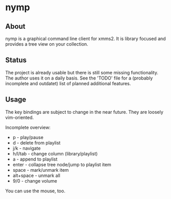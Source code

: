 # nymp

## About

nymp is a graphical command line client for xmms2. It is library focused and
provides a tree view on your collection.

## Status

The project is already usable but there is still some missing functionality. The
author uses it on a daily basis. See the 'TODO' file for a (probably incomplete
and outdatet) list of planned additional features.

## Usage

The key bindings are subject to change in the near future. They are loosely
vim-oriented.

Incomplete overview:

* p - play/pause
* d - delete from playlist
* j/k - navigate
* h/l/tab - change column (library/playlist)
* a - append to playlist
* enter - collapse tree node/jump to playlist item
* space - mark/unmark item
* alt+space - unmark all
* 9/0 - change volume

You can use the mouse, too.

